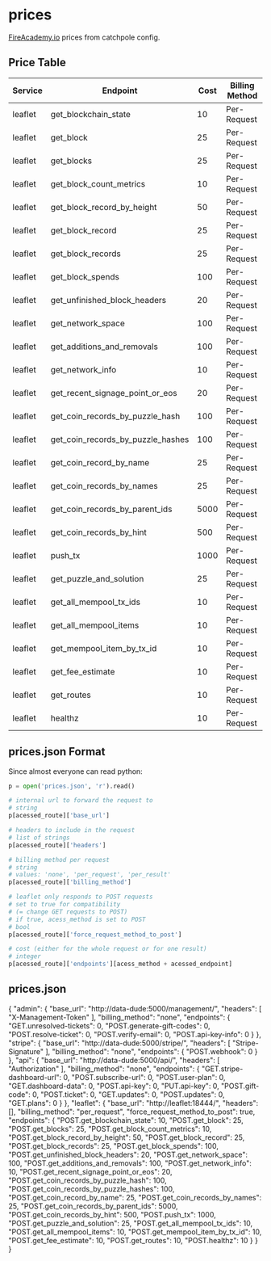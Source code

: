# prices

[FireAcademy.io](https://fireacademy.io) prices from catchpole config.

## Price Table

|Service|             Endpoint            |Cost|Billing Method|
|-------|---------------------------------|----|--------------|
|leaflet|       get_blockchain_state      | 10 |  Per-Request |
|leaflet|            get_block            | 25 |  Per-Request |
|leaflet|            get_blocks           | 25 |  Per-Request |
|leaflet|     get_block_count_metrics     | 10 |  Per-Request |
|leaflet|    get_block_record_by_height   | 50 |  Per-Request |
|leaflet|         get_block_record        | 25 |  Per-Request |
|leaflet|        get_block_records        | 25 |  Per-Request |
|leaflet|         get_block_spends        | 100|  Per-Request |
|leaflet|   get_unfinished_block_headers  | 20 |  Per-Request |
|leaflet|        get_network_space        | 100|  Per-Request |
|leaflet|    get_additions_and_removals   | 100|  Per-Request |
|leaflet|         get_network_info        | 10 |  Per-Request |
|leaflet| get_recent_signage_point_or_eos | 20 |  Per-Request |
|leaflet| get_coin_records_by_puzzle_hash | 100|  Per-Request |
|leaflet|get_coin_records_by_puzzle_hashes| 100|  Per-Request |
|leaflet|     get_coin_record_by_name     | 25 |  Per-Request |
|leaflet|    get_coin_records_by_names    | 25 |  Per-Request |
|leaflet|  get_coin_records_by_parent_ids |5000|  Per-Request |
|leaflet|     get_coin_records_by_hint    | 500|  Per-Request |
|leaflet|             push_tx             |1000|  Per-Request |
|leaflet|     get_puzzle_and_solution     | 25 |  Per-Request |
|leaflet|      get_all_mempool_tx_ids     | 10 |  Per-Request |
|leaflet|      get_all_mempool_items      | 10 |  Per-Request |
|leaflet|    get_mempool_item_by_tx_id    | 10 |  Per-Request |
|leaflet|         get_fee_estimate        | 10 |  Per-Request |
|leaflet|            get_routes           | 10 |  Per-Request |
|leaflet|             healthz             | 10 |  Per-Request |

## prices.json Format

Since almost everyone can read python:

```python
p = open('prices.json', 'r').read()

# internal url to forward the request to
# string
p[acessed_route]['base_url']

# headers to include in the request
# list of strings
p[acessed_route]['headers']

# billing method per request
# string
# values: 'none', 'per_request', 'per_result'
p[acessed_route]['billing_method']

# leaflet only responds to POST requests
# set to true for compatibility
# (= change GET requests to POST)
# if true, acess_method is set to POST
# bool
p[acessed_route]['force_request_method_to_post']

# cost (either for the whole request or for one result)
# integer
p[acessed_route]['endpoints'][acess_method + acessed_endpoint]
```

## prices.json

{
    "admin": {
        "base_url": "http://data-dude:5000/management/",
        "headers": [
            "X-Management-Token"
        ],
        "billing_method": "none",
        "endpoints": {
            "GET.unresolved-tickets": 0,
            "POST.generate-gift-codes": 0,
            "POST.resolve-ticket": 0,
            "POST.verify-email": 0,
            "POST.api-key-info": 0
        }
    },
    "stripe": {
        "base_url": "http://data-dude:5000/stripe/",
        "headers": [
            "Stripe-Signature"
        ],
        "billing_method": "none",
        "endpoints": {
            "POST.webhook": 0
        }
    },
    "api": {
        "base_url": "http://data-dude:5000/api/",
        "headers": [
            "Authorization"
        ],
        "billing_method": "none",
        "endpoints": {
            "GET.stripe-dashboard-url": 0,
            "POST.subscribe-url": 0,
            "POST.user-plan": 0,
            "GET.dashboard-data": 0,
            "POST.api-key": 0,
            "PUT.api-key": 0,
            "POST.gift-code": 0,
            "POST.ticket": 0,
            "GET.updates": 0,
            "POST.updates": 0,
            "GET.plans": 0
        }
    },
    "leaflet": {
        "base_url": "http://leaflet:18444/",
        "headers": [],
        "billing_method": "per_request",
        "force_request_method_to_post": true,
        "endpoints": {
            "POST.get_blockchain_state": 10,
            "POST.get_block": 25,
            "POST.get_blocks": 25,
            "POST.get_block_count_metrics": 10,
            "POST.get_block_record_by_height": 50,
            "POST.get_block_record": 25,
            "POST.get_block_records": 25,
            "POST.get_block_spends": 100,
            "POST.get_unfinished_block_headers": 20,
            "POST.get_network_space": 100,
            "POST.get_additions_and_removals": 100,
            "POST.get_network_info": 10,
            "POST.get_recent_signage_point_or_eos": 20,
            "POST.get_coin_records_by_puzzle_hash": 100,
            "POST.get_coin_records_by_puzzle_hashes": 100,
            "POST.get_coin_record_by_name": 25,
            "POST.get_coin_records_by_names": 25,
            "POST.get_coin_records_by_parent_ids": 5000,
            "POST.get_coin_records_by_hint": 500,
            "POST.push_tx": 1000,
            "POST.get_puzzle_and_solution": 25,
            "POST.get_all_mempool_tx_ids": 10,
            "POST.get_all_mempool_items": 10,
            "POST.get_mempool_item_by_tx_id": 10,
            "POST.get_fee_estimate": 10,
            "POST.get_routes": 10,
            "POST.healthz": 10
        }
    }
}